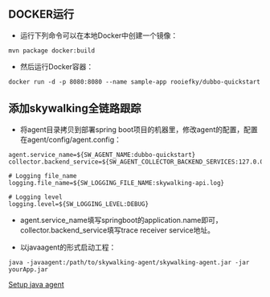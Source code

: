 ## DOCKER运行
- 运行下列命令可以在本地Docker中创建一个镜像：
```shell script
mvn package docker:build
```
- 然后运行Docker容器：
```shell script
docker run -d -p 8080:8080 --name sample-app rooiefky/dubbo-quickstart
```

## 添加skywalking全链路跟踪
- 将agent目录拷贝到部署spring boot项目的机器里，修改agent的配置，配置在agent/config/agent.config：
```properties
agent.service_name=${SW_AGENT_NAME:dubbo-quickstart}
collector.backend_service=${SW_AGENT_COLLECTOR_BACKEND_SERVICES:127.0.0.1:11800}

# Logging file_name
logging.file_name=${SW_LOGGING_FILE_NAME:skywalking-api.log}

# Logging level
logging.level=${SW_LOGGING_LEVEL:DEBUG}
```
- agent.service_name填写springboot的application.name即可，collector.backend_service填写trace receiver service地址。

- 以javaagent的形式启动工程：
```shell script
java -javaagent:/path/to/skywalking-agent/skywalking-agent.jar -jar yourApp.jar
```
[Setup java agent](https://github.com/apache/skywalking/blob/v8.2.0/docs/en/setup/service-agent/java-agent/README.md)
